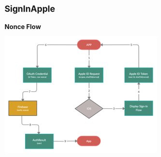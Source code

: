 # SignInApple

## Nonce Flow

![SignInApple](https://github.com/LjayArreza/SignInApple/blob/main/nonce_flow.png)
